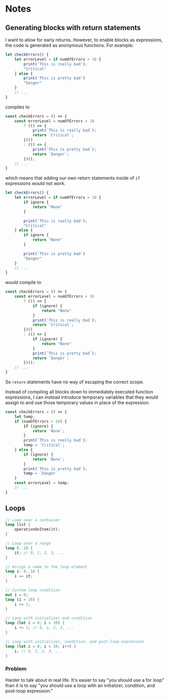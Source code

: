 # Notes

## Generating blocks with return statements
I want to allow for early returns. However, to enable blocks as expressions, the code is generated as anonymous
functions. For example:

```ts
let checkErrors() {
    let errorLevel = if numOfErrors > 10 {
        print('This is really bad');
        "Critical"
    } else {
        print('This is pretty bad')
        "Danger"
    }
    // ...
}
```

compiles to

```js
const checkErrors = () => {
    const errorLevel = numOfErrors > 10
        ? (() => {
            print(`This is really bad`);
            return `Critical`;
        })()
        : (() => {
            print(`This is pretty bad`);
            return `Danger`;
        })();
    // ...
}
```

which means that adding our own return statements inside of `if` expressions would not work.

```ts
let checkErrors() {
    let errorLevel = if numOfErrors > 10 {
        if ignore {
            return "None"
        }

        print('This is really bad');
        "Critical"
    } else {
        if ignore {
            return "None"
        }

        print('This is pretty bad')
        "Danger"
    }
    // ...
}
```

would compile to

```js
const checkErrors = () => {
    const errorLevel = numOfErrors > 10
        ? (() => {
            if (ignore) {
                return "None"
            }
            print(`This is really bad`);
            return `Critical`;
        })()
        : (() => {
            if (ignore) {
                return "None"
            }
            print(`This is pretty bad`);
            return `Danger`;
        })();
    // ...
}
```

So `return` statements have no way of escaping the correct scope.

Instead of compiling all blocks down to immediately executed function expressions, I can instead introduce temporary
variables that they would assign to and use those temporary values in place of the expression.

```js
const checkErrors = () => {
    let temp;
    if (numOfErrors > 10) {
        if (ignore) {
            return `None`;
        }
        print(`This is really bad`);
        temp = `Critical`;
    } else {
        if (ignore) {
            return `None`;
        }
        print(`This is pretty bad`);
        temp = `Danger`
    }
    const errorLevel = temp;
    // ...
}
```

## Loops

```rust
// Loop over a container
loop list {
    operationOnItem(it);
}

// Loop over a range
loop 0..10 {
    it; // 0, 1, 2, 3, ...
}

// Assign a name to the loop element
loop i: 0..10 {
    i == it;
}

// Custom loop condition
mut i = 0;
loop (i < 10) {
    i += 1;
}

// Loop with initializer and condition
loop (let i = 0; i < 10) {
    i += 1; // 0, 1, 2, 3, ...
}

// Loop with initializer, condition, and post-loop expression
loop (let i = 0; i < 10; i++) {
    i; // 0, 1, 2, 3, ...
}
```

### Problem
Harder to talk about in real life. It's easier to say "you should use a for loop" than it is to say "you should use a
loop with an initializer, condition, and post-loop expression."
